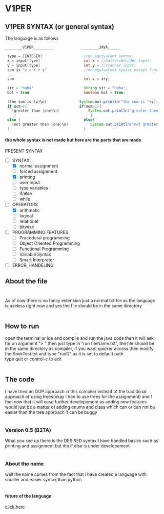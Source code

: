 # V1PER
## V1PER SYNTAX (or general syntax)<br>
 The language is as follows
```java 
________V1PER_________             ________JAVA______ 

 type = [INTEGER]                   //no equivalent syntax
 x = input[type]                    int x = //bufferedreader input;
 y = input[type]                    int y = //scanner input;
 sum is "z = x + y"                 //no equivalent syntax except functions
 
 sum                                int z = x+y;
 
 str = "haha"                       String str = "haha";
 bol = true                         boolean bol = true;
                                                                                 
 (the sum is {z}\n)               System.out.println("the sum is "+z);
 if sum>1{                        if(sum>1){
   (greater than {one}\n)             System.out.println("greater then "+one);
	}                                  }
 else {                             else{
   (not greater than {one}\n)          System.out.println("not greater than "+one);
 }                                  }
 ```
 #### the whole syntax is not made but here are the parts that are made<br>
 PRESENT SYNTAX <br>
 - [ ] SYNTAX<br>
   - [x] normal assignment
   - [ ] forced assignment
   - [X] printing                      
   - [ ] user input                    
   - [ ] type variables                
   - [ ] if/else                       
   - [ ] while                         
- [ ] OPERATORS<br>
  - [x] arithmatic                    
  - [ ] logical                       
  - [ ] relational                    
  - [ ] bitwise                       
- [ ] PROGRAMMING FEATURES<br>
  - [ ] Procedural programming        
  - [ ] Object Oriented Programming   
  - [ ] Functional Programming   
  - [ ] Variable Syntax
  - [ ] Smart Interpreter
- [ ] ERROR_HANDELING
 
## About the file<br><br>
As of now there is no fancy extension just a normal txt file as the language is useless right now and yes the file should be in the same directory<br><br>
## How to run<br>
open the terminal or ide and compile and run the java code then it will ask for an argument "> " then just type in "run fileName.txt", the file should be in the same directory as compiler, if you want quicker access then modify the SnekTest.txt and type "runD" as it is set to default path <br>type quit or control-c to exit<br><br>
## The code<br>
I have tried an OOP approach in this compiler instead of the traditional approach of using trees(okay I had to use trees for the assignment) and I feel now that it will ease further developement as adding new features would just be a matter of adding enums and class which can or can not be easier than the tree approach it can be buggy<br><br>
### Version 0.5 (B3TA)<br>
What you see up there is the DESIRED syntax I have handled basics such as printing and assignment but the if else is under developement 
<br><br>
### About the name<br>
well the name comes from the fact that i have created a language with smaller and easier syntax than python<br><br>
#### future of the language<br>
[click here](https://argon-sodium-vanadium.imfast.io/snekLang.html)
